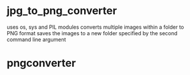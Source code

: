 # jpg_to_png_converter
uses os, sys and PIL modules
converts multiple images within a folder to PNG format
saves the images to a new folder specified by the second command line argument

# pngconverter
